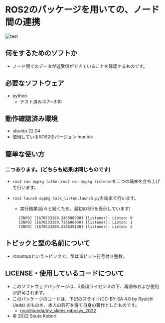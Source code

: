 # ROS2のパッケージを用いての、ノード間の連携

![test](https://github.com/souta-pqr/mypkg/actions/workflows/test.yml/badge.svg)

## 何をするためのソフトか
* ノード間でのデータが送受信ができていることを確認するものです。

## 必要なソフトウェア
* python
  * テスト済み:3.7～3.10

## 動作確認済み環境
* ubuntu 22.04
* 使用しているROS2のバージョン
humble

## 簡単な使い方
### 二つあります。(どちらも結果は同じものです)
* ```ros2 run mypkg talker```,```ros2 run mypkg listener```を二つの端末を立ち上げて行います。

* ```ros2 launch mypkg talk_listen.launch.py```を端末で行います。 
	* 実行結果(延々と続くため、最初の3行を表示しています)<br>
```
      [INFO] [1670533199.245508900] [listener]: Listen: 0
      [INFO] [1670533199.736696900] [listener]: Listen: 1
      [INFO] [1670533200.236635100] [listener]: Listen: 2
```
## トピックと型の名前について
* /countupというトピックで、型は16ビット符号付き整数。

## LICENSE・使用しているコードについて
* このソフトウェアパッケージは、3条項ライセンスの下、再頒布および使用が許可されます。
* このパッケージのコードは、下記のスライド(CC-BY-SA 4.0 by Ryuichi Ueda) のものを、本人の許可を得て自身の著作としたものです。
    * [ryuichiueda/my_slides robosys_2022](https://github.com/ryuichiueda/my_slides/tree/master/robosys_2022)
* © 2022 Souta Kobori	

